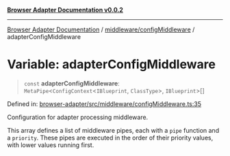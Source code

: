 [**Browser Adapter Documentation v0.0.2**](../../../README.md)

***

[Browser Adapter Documentation](../../../modules.md) / [middleware/configMiddleware](../README.md) / adapterConfigMiddleware

# Variable: adapterConfigMiddleware

> `const` **adapterConfigMiddleware**: `MetaPipe`\<`ConfigContext`\<`IBlueprint`, `ClassType`\>, `IBlueprint`\>[]

Defined in: [browser-adapter/src/middleware/configMiddleware.ts:35](https://github.com/stonemjs/browser-adapter/blob/4c992e1c0dfba4d1029b4789eb682027ed7245ee/src/middleware/configMiddleware.ts#L35)

Configuration for adapter processing middleware.

This array defines a list of middleware pipes, each with a `pipe` function and a `priority`.
These pipes are executed in the order of their priority values, with lower values running first.
